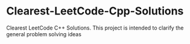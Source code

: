 # Clearest-LeetCode-Cpp-Solutions
Clearest LeetCode C++ Solutions. This project is intended to clarify the general problem solving ideas
